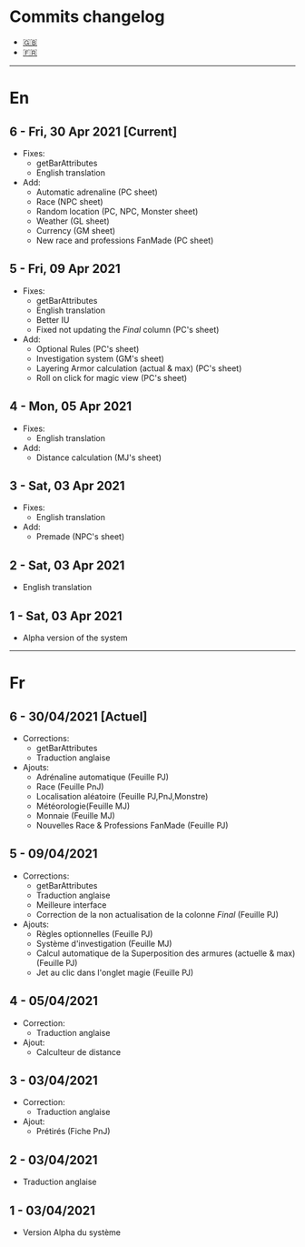 # Commits changelog
- [:gb:](#en)
- [:fr:](#fr)
---
# En
## 6 - Fri, 30 Apr 2021	[Current]
- Fixes:
  - getBarAttributes
  - English translation
- Add:
  - Automatic adrenaline (PC sheet)
  - Race (NPC sheet)
  - Random location (PC, NPC, Monster sheet)
  - Weather (GL sheet)
  - Currency (GM sheet)
  - New race and professions FanMade (PC sheet)
## 5 - Fri, 09 Apr 2021
- Fixes:
  - getBarAttributes
  - English translation
  - Better IU
  - Fixed not updating the *Final* column (PC's sheet)
- Add:
  - Optional Rules (PC's sheet)
  - Investigation system (GM's sheet)
  - Layering Armor calculation (actual & max) (PC's sheet)
  - Roll on click for magic view (PC's sheet)
## 4 - Mon, 05 Apr 2021
- Fixes:
  - English translation
- Add:
  - Distance calculation (MJ's sheet)
## 3 - Sat, 03 Apr 2021
- Fixes:
  - English translation
- Add:
  - Premade (NPC's sheet)
## 2 - Sat, 03 Apr 2021
- English translation
## 1 - Sat, 03 Apr 2021
- Alpha version of the system

---
# Fr
## 6 - 30/04/2021 [Actuel]
- Corrections:
  - getBarAttributes
  - Traduction anglaise
- Ajouts:
  - Adrénaline automatique (Feuille PJ)
  - Race (Feuille PnJ)
  - Localisation aléatoire (Feuille PJ,PnJ,Monstre)
  - Météorologie(Feuille MJ)
  - Monnaie (Feuille MJ)
  - Nouvelles Race & Professions FanMade (Feuille PJ)
## 5 - 09/04/2021
- Corrections:
  - getBarAttributes
  - Traduction anglaise
  - Meilleure interface
  - Correction de la non actualisation de la colonne *Final*  (Feuille PJ)
- Ajouts:
  - Règles optionnelles (Feuille PJ)
  - Système d'investigation (Feuille MJ)
  - Calcul automatique de la Superposition des armures (actuelle & max) (Feuille PJ)
  - Jet au clic dans l'onglet magie (Feuille PJ)
## 4 - 05/04/2021
- Correction:
  - Traduction anglaise
- Ajout:
  - Calculteur de distance
## 3 - 03/04/2021
- Correction:
  - Traduction anglaise
- Ajout:
  - Prétirés (Fiche PnJ)
## 2 - 03/04/2021
- Traduction anglaise
## 1 - 03/04/2021
- Version Alpha du système
